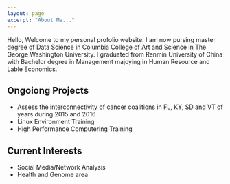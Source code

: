 ```yaml
---
layout: page
excerpt: "About Me..."
---
```


Hello, Welcome to my personal profolio website. I am now pursing master degree of Data Science in Columbia College of Art and Science in The George Washington University. I graduated from Renmin University of China with Bachelor degree in Management majoying in Human Resource and Lable Economics.

##  Ongoiong Projects
- Assess the interconnectivity of cancer coalitions in FL, KY, SD and VT of years during 2015 and 2016
- Linux Environment Training
- High Performance Computering Training

## Current Interests

- Social Media/Network Analysis
- Health and Genome area


